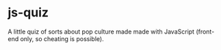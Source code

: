# js-quiz

A little quiz of sorts about pop culture made made with JavaScript (front-end only, so cheating is possible).
